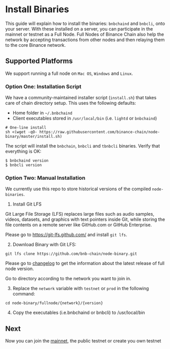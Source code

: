 # Install Binaries

This guide will explain how to install the binaries: `bnbchaind`  and `bnbcli`, onto your server. With these installed on a server, you can participate in the mainnet or testnet as a Full Node. Full Nodes of Binance Chain also help the network by accepting transactions from other nodes and then relaying them to the core Binance network.

## Supported Platforms
We support running a full node on `Mac OS`, `Windows` and `Linux`.

### Option One: Installation Script

We have a community-maintained installer script (`install.sh`) that takes care of chain directory setup. This uses the following defaults:

- Home folder in `~/.bnbchaind`
- Client executables stored in `/usr/local/bin` (i.e. `lightd` or `bnbchaind`)

```
# One-line install
sh <(wget -qO- https://raw.githubusercontent.com/binance-chain/node-binary/master/install.sh)
```
The script will install the `bnbchain`, `bnbcli` and `tbnbcli` binaries. Verify that everything is OK:
```shell
$ bnbchaind version
$ bnbcli version
```
### Option Two: Manual Installation

We currently use this repo to store historical versions of the compiled `node-binaries`.

1. Install Git LFS

Git Large File Storage (LFS) replaces large files such as audio samples, videos, datasets, and graphics with text pointers inside Git, while storing the file contents on a remote server like GitHub.com or GitHub Enterprise.

Please go to https://git-lfs.github.com/ and install `git lfs`.

2. Download Binary with Git LFS:

```
git lfs clone https://github.com/bnb-chain/node-binary.git
```

Please go to [changelog](https://github.com/bnb-chain/node-binary/blob/master/fullnode/Changelog.md) to get the information about the latest release of full node version.

Go to directory according to the network you want to join in.

3. Replace the `network` variable with `testnet` or `prod` in the following command:

```
cd node-binary/fullnode/{network}/{version}
```
4. Copy the executables (i.e.bnbchaind or bnbcli) to /usr/local/bin

## Next
Now you can join the [mainnet](./join-mainnet.md), the public testnet or create you own testnet
